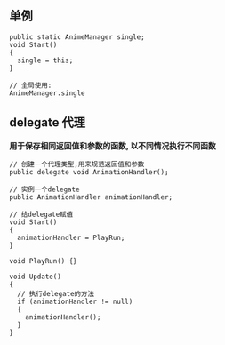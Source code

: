 ## 单例

```
public static AnimeManager single;
void Start()
{
  single = this;
}

// 全局使用:
AnimeManager.single
```

## delegate 代理

**用于保存相同返回值和参数的函数, 以不同情况执行不同函数**

```
// 创建一个代理类型,用来规范返回值和参数
public delegate void AnimationHandler();

// 实例一个delegate
public AnimationHandler animationHandler;

// 给delegate赋值
void Start()
{
  animationHandler = PlayRun;
}

void PlayRun() {}

void Update()
{
  // 执行delegate的方法
  if (animationHandler != null)
  {
    animationHandler();
  }
}

```